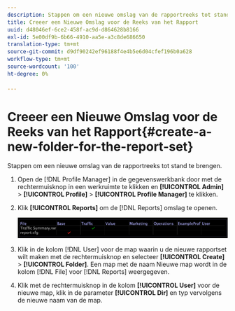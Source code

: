```yaml
---
description: Stappen om een nieuwe omslag van de rapportreeks tot stand te brengen.
title: Creeer een Nieuwe Omslag voor de Reeks van het Rapport
uuid: d48046ef-6ce2-458f-ac9d-d864628b8166
exl-id: 5e00df9b-6b66-4910-aa5e-a3c8de686650
translation-type: tm+mt
source-git-commit: d9df90242ef96188f4e4b5e6d04cfef196b0a628
workflow-type: tm+mt
source-wordcount: '100'
ht-degree: 0%

---
```


# Creeer een Nieuwe Omslag voor de Reeks van het Rapport{#create-a-new-folder-for-the-report-set}

Stappen om een nieuwe omslag van de rapportreeks tot stand te brengen.

1. Open de [!DNL Profile Manager] in de gegevenswerkbank door met de rechtermuisknop in een werkruimte te klikken en **[!UICONTROL Admin]** > **[!UICONTROL Profile]** > **[!UICONTROL Profile Manager]** te klikken.
1. Klik **[!UICONTROL Reports]** om de [!DNL Reports] omslag te openen.

   ![Stapinfo](assets/vis_Reports_Manager.png)

1. Klik in de kolom [!DNL User] voor de map waarin u de nieuwe rapportset wilt maken met de rechtermuisknop en selecteer **[!UICONTROL Create]** > **[!UICONTROL Folder]**. Een map met de naam Nieuwe map wordt in de kolom [!DNL File] voor [!DNL Reports] weergegeven.
1. Klik met de rechtermuisknop in de kolom **[!UICONTROL User]** voor de nieuwe map, klik in de parameter **[!UICONTROL Dir]** en typ vervolgens de nieuwe naam van de map.
